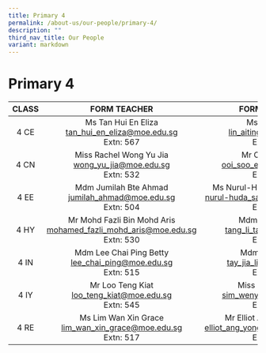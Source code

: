 ```yaml
---
title: Primary 4
permalink: /about-us/our-people/primary-4/
description: ""
third_nav_title: Our People
variant: markdown
---
```

# Primary 4

| CLASS |      FORM TEACHER    |    FORM TEACHER    |
|:-----:|:--------------:|:-----------------------:|
|  4 CE |Ms Tan Hui En Eliza <br>[tan_hui_en_eliza@moe.edu.sg](mailto:tan_hui_en_eliza@moe.edu.sg)<br>Extn: 567     |Ms Lin Aiting<br>[lin_aiting@moe.edu.sg](mailto:lin_aiting@moe.edu.sg)<br>Extn: 528            |
|  4 CN |Miss Rachel Wong Yu Jia<br>[wong_yu_jia@moe.edu.sg](mailto:wong_yu_jia@moe.edu.sg)<br>Extn: 532       |       Mr Ooi Soo Eng<br>[ooi_soo_eng@moe.edu.sg](mailto:ooi_soo_eng@moe.edu.sg)<br>Extn: 511                |
|  4 EE |Mdm Jumilah Bte Ahmad<br>[jumilah_ahmad@moe.edu.sg](mailto:jumilah_ahmad@moe.edu.sg)<br>Extn: 504  | Ms Nurul-Huda Binte Sarkawai<br>[nurul-huda_sarkawai@moe.edu.sg](mailto:nurul-huda_sarkawai@moe.edu.sg)<br>Extn: 527 |
|  4 HY |Mr Mohd Fazli Bin Mohd Aris <br>[mohamed_fazli_mohd_aris@moe.edu.sg](mailto:mohamed_fazli_mohd_aris@moe.edu.sg)<br>Extn: 530  |   Mdm Tang Li Tan<br>[tang_li_tan@moe.edu.sg](mailto:tang_li_tan@moe.edu.sg)<br>Extn: 534               |
|  4 IN | Mdm Lee Chai Ping Betty<br>[lee_chai_ping@moe.edu.sg](mailto:lee_chai_ping@moe.edu.sg)<br>Extn: 515          | Mdm Tay Jia Lin <br>[tay_jia_lin@moe.edu.sg](mailto:tay_jia_lin@moe.edu.sg)<br>Extn: 568   |
|  4 IY |Mr Loo Teng Kiat<br>[loo_teng_kiat@moe.edu.sg](mailto:loo_teng_kiat@moe.edu.sg)<br>Extn: 545   | Miss Sim Wenyan<br>[sim_wenyan@moe.edu.sg](mailto:sim_wenyan@moe.edu.sg)<br>Extn: 511    |
|  4 RE |Ms Lim Wan Xin Grace<br>[lim_wan_xin_grace@moe.edu.sg](mailto:lim_wan_xin_grace@moe.edu.sg)<br>Extn: 517   | Mr Elliot Ang Yong Siang<br>[elliot_ang_yong_siang@moe.edu.sg](mailto:elliot_ang_yong_siang@moe.edu.sg)<br>Extn: 564    |